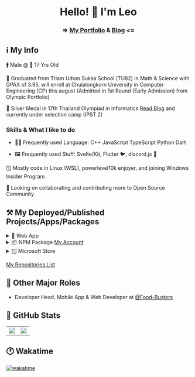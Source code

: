 <h1 align="center"> Hello! 👋 I'm Leo </h1>

<h3 align="center"> => <a href="https://portfolio.leomotors.vercel.app">My Portfolio</a> &
 <a href="https://portfolio.leomotors.vercel.app/blog">Blog</a> <= </h3>

## ℹ️ My Info

🚹 Male @ 🎂 17 Yrs Old

🏫 Graduated from Triam Udom Suksa School (TU82) in Math & Science with GPAX of 3.95, will enroll at Chulalongkorn University in Computer Engineering (CP) this august (Admitted in 1st Round (Early Admission) from Olympic Portfolio)

🥈 Silver Medal in 17th Thailand Olympiad in Informatics [Read Blog](https://github.com/Leomotors/TOI17-Journey#readme) and currently under selection camp (IPST 2)
 
### Skills & What I like to do

- 👨‍💻 Frequently used Language: C++ JavaScript TypeScript Python Dart
 
- 🖼️ Frequently used Stuff: Svelte/Kit, Flutter 🐦, discord.js 🤖

🪟 Mostly code in Linux (WSL), powerlevel10k enjoyer, and joining Windows Insider Program

👀 Looking on collaborating and contributing more to Open Source Community

## ⚒️ My Deployed/Published Projects/Apps/Packages

<details>
 <summary>🔺 Web App</summary>

- [Website Vector Calculator 2](https://github.com/Leomotors/Website-Vector-Calculator-2) => [Vercel App](https://mini-vector-calculator.vercel.app)
- [My Repositories](https://github.com/Leomotors/my-repos) => [Vercel App](https://repos.leomotors.vercel.app)
- [Anime Captcha](https://github.com/Leomotors/anime-captcha) => [Vercel App](https://anime-captcha.vercel.app)
- [Stupid Problems](https://github.com/Leomotors/stupid-problems) => [GitHub Pages](https://leomotors.github.io/stupid-problems/)
- [My Portfolio](https://github.com/Leomotors/portfolio-sv) => [Vercel App](https://portfolio.leomotors.vercel.app)

</details>

<details>
 <summary>📦 NPM Package <a href="https://www.npmjs.com/~leomotors">My Account</a> </summary>

- [My NPM Scripts](https://github.com/Leomotors/npm-scripts) =>
 [![](https://img.shields.io/npm/v/@leomotors/scripts.svg?maxAge=3600)](https://www.npmjs.com/package/@leomotors/scripts)
 [![](https://img.shields.io/npm/dt/@leomotors/scripts.svg?maxAge=3600)](https://www.npmjs.com/package/@leomotors/scripts)
- [S~~alim~~ Bot Framework](https://github.com/Leomotors/s-bot-framework) =>
 [![](https://img.shields.io/npm/v/s-bot-framework.svg?maxAge=3600)](https://www.npmjs.com/package/s-bot-framework)
 [![](https://img.shields.io/npm/dt/s-bot-framework.svg?maxAge=3600)](https://www.npmjs.com/package/s-bot-framework)
- [Polynomial Generator](https://github.com/Leomotors/polynomial-generator) =>
 [![](https://img.shields.io/npm/v/polynomial-generator.svg?maxAge=3600)](https://www.npmjs.com/package/polynomial-generator)
 [![](https://img.shields.io/npm/dt/polynomial-generator.svg?maxAge=3600)](https://www.npmjs.com/package/polynomial-generator)
- [Cocoa Discord Utils](https://github.com/Leomotors/cocoa-discord-utils) =>
 [![](https://img.shields.io/npm/v/cocoa-discord-utils.svg?maxAge=3600)](https://www.npmjs.com/package/cocoa-discord-utils)
 [![](https://img.shields.io/npm/dt/cocoa-discord-utils.svg?maxAge=3600)](https://www.npmjs.com/package/cocoa-discord-utils)
- [baht.c](https://github.com/Leomotors/baht.c) =>
 [![](https://img.shields.io/npm/v/baht.c.svg?maxAge=3600)](https://www.npmjs.com/package/baht.c)
 [![](https://img.shields.io/npm/dt/baht.c.svg?maxAge=3600)](https://www.npmjs.com/package/baht.c)
- [CRLF Phobia](https://github.com/Leomotors/CRLF-Phobia) =>
 [![](https://img.shields.io/npm/v/crlf-phobia.svg?maxAge=3600)](https://www.npmjs.com/package/crlf-phobia)
 [![](https://img.shields.io/npm/dt/crlf-phobia.svg?maxAge=3600)](https://www.npmjs.com/package/crlf-phobia)
- [Music Discord Bot](https://github.com/Leomotors/music-bot) =>
 [![](https://img.shields.io/npm/v/@leomotors/music-bot.svg?maxAge=3600)](https://www.npmjs.com/package/@leomotors/music-bot)
 [![](https://img.shields.io/npm/dt/@leomotors/music-bot.svg?maxAge=3600)](https://www.npmjs.com/package/@leomotors/music-bot)
 
PS: Most download came from me lmao.

</details>

<details>
 <summary>🪟 Microsoft Store</summary>

- [You are a Failure!](https://github.com/Leomotors/you-are-a-failure)
 <a href="https://www.microsoft.com/store/productId/9NJ5TZW6MDGL">
  <img src="https://getbadgecdn.azureedge.net/images/English_L.png" width=150>
 </a>

</details>
 
 [My Repositories List](https://repos.leomotors.vercel.app)
 
## 🐄 Other Major Roles
 
- Developer Head, Mobile App & Web Developer at [@Food-Busters](https://github.com/Food-Busters)

## 🔢 GitHub Stats

<table>
<tr><td> <img src="https://github-readme-stats.vercel.app/api/top-langs/?username=Leomotors&layout=compact&langs_count=10&count_private=true&theme=dark" /> </td>
<td> <img src="https://github-readme-stats.vercel.app/api?username=Leomotors&count_private=true&theme=dark" /> </td></tr>
</table>

## 🕐 Wakatime

[![wakatime](https://wakatime.com/badge/user/7b85cf35-1e8b-4428-aed5-467d40e6e916.svg)](https://wakatime.com/@Leomotors)

<!-- // auto generated by github but I will keep it
**Leomotors/Leomotors** is a ✨ _special_ ✨ repository because its `README.md` (this file) appears on your GitHub profile.

Here are some ideas to get you started:

- 🔭 I’m currently working on ...
- 🌱 I’m currently learning ...
- 👯 I’m looking to collaborate on ...
- 🤔 I’m looking for help with ...
- 💬 Ask me about ...
- 📫 How to reach me: ...
- 😄 Pronouns: ...
- ⚡ Fun fact: ...
-->
